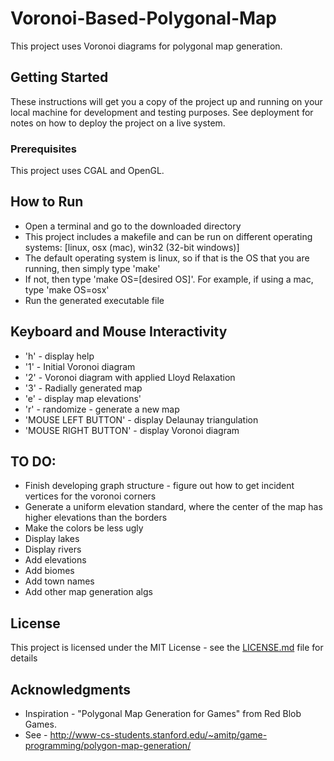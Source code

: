 # Voronoi-Based-Polygonal-Map

This project uses Voronoi diagrams for polygonal map generation. 


## Getting Started

These instructions will get you a copy of the project up and running on your local machine for development and testing purposes. See deployment for notes on how to deploy the project on a live system.

### Prerequisites

This project uses CGAL and OpenGL.


## How to Run 

* Open a terminal and go to the downloaded directory
* This project includes a makefile and can be run on different operating systems: [linux, osx (mac), win32 (32-bit windows)]
* The default operating system is linux, so if that is the OS that you are running, then simply type 'make'
* If not, then type 'make OS=[desired OS]'. For example, if using a mac, type 'make OS=osx'
* Run the generated executable file

## Keyboard and Mouse Interactivity
* 'h' - display help
* '1' - Initial Voronoi diagram
* '2' - Voronoi diagram with applied Lloyd Relaxation
* '3' - Radially generated map
* 'e' - display map elevations'
* 'r' - randomize - generate a new map
* 'MOUSE LEFT BUTTON' - display Delaunay triangulation
* 'MOUSE RIGHT BUTTON' - display Voronoi diagram


## TO DO:
* Finish developing graph structure - figure out how to get incident vertices for the voronoi corners
* Generate a uniform elevation standard, where the center of the map has higher elevations than the borders
* Make the colors be less ugly
* Display lakes
* Display rivers
* Add elevations
* Add biomes
* Add town names
* Add other map generation algs 

## License

This project is licensed under the MIT License - see the [LICENSE.md](LICENSE.md) file for details

## Acknowledgments

* Inspiration - "Polygonal Map Generation for Games" from Red Blob Games.
* See - http://www-cs-students.stanford.edu/~amitp/game-programming/polygon-map-generation/
